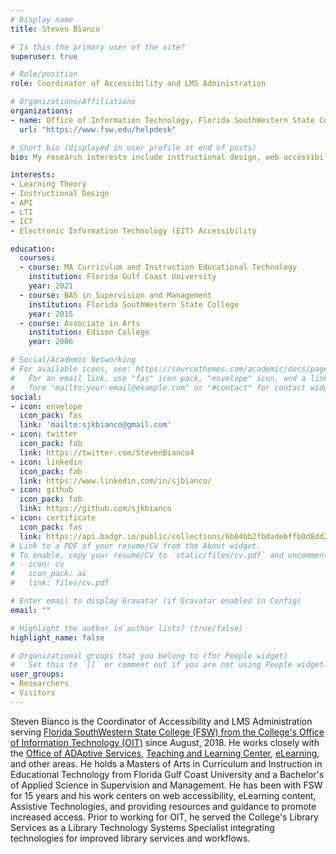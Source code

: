 ```yaml
---
# Display name
title: Steven Bianco

# Is this the primary user of the site?
superuser: true

# Role/position
role: Coordinator of Accessibility and LMS Administration

# Organizations/Affiliations
organizations:
- name: Office of Information Technology, Florida SouthWestern State College
  url: "https://www.fsw.edu/helpdesk"

# Short bio (displayed in user profile at end of posts)
bio: My research interests include instructional design, web accessibility, computer programming, and education.

interests:
- Learning Theory
- Instructional Design
- API
- LTI
- ICT
- Electronic Information Technology (EIT) Accessibility

education:
  courses:
  - course: MA Curriculum and Instruction Educational Technology
    institution: Florida Gulf Coast University
    year: 2021
  - course: BAS in Supervision and Management
    institution: Florida SouthWestern State College
    year: 2015
  - course: Associate in Arts
    institution: Edison College
    year: 2006

# Social/Academic Networking
# For available icons, see: https://sourcethemes.com/academic/docs/page-builder/#icons
#   For an email link, use "fas" icon pack, "envelope" icon, and a link in the
#   form "mailto:your-email@example.com" or "#contact" for contact widget.
social:
- icon: envelope
  icon_pack: fas
  link: 'mailto:sjkbianco@gmail.com'
- icon: twitter
  icon_pack: fab
  link: https://twitter.com/StevenBianco4
- icon: linkedin
  icon_pack: fab
  link: https://www.linkedin.com/in/sjbianco/
- icon: github
  icon_pack: fab
  link: https://github.com/sjkbianco
- icon: certificate
  icon_pack: fas
  link: https://api.badgr.io/public/collections/6b04bb2fbdadebffb0d8dd203a56b0b9
# Link to a PDF of your resume/CV from the About widget.
# To enable, copy your resume/CV to `static/files/cv.pdf` and uncomment the lines below.
# - icon: cv
#   icon_pack: ai
#   link: files/cv.pdf

# Enter email to display Gravatar (if Gravatar enabled in Config)
email: ""

# Highlight the author in author lists? (true/false)
highlight_name: false

# Organizational groups that you belong to (for People widget)
#   Set this to `[]` or comment out if you are not using People widget.
user_groups:
- Researchers
- Visitors
---
```


Steven Bianco is the Coordinator of Accessibility and LMS Administration serving [Florida SouthWestern State College (FSW) from the College's Office of Information Technology (OIT)](https://www.fsw.edu/oit) since August, 2018. He works closely with the [Office of ADAptive Services](https://www.fsw.edu/adaptiveservices), [Teaching and Learning Center](https://www.fsw.edu/tlc), [eLearning](https://www.fsw.edu/online), and other areas. He holds a Masters of Arts in Curriculum and Instruction in Educational Technology from Florida Gulf Coast University and a Bachelor's of Applied Science in Supervision and Management. He has been with FSW for 15 years and his work centers on web accessibility, eLearning content, Assistive Technologies, and providing resources and guidance to promote increased access. Prior to working for OIT, he served the College's Library Services as a Library Technology Systems Specialist integrating technologies for improved library services and workflows.
